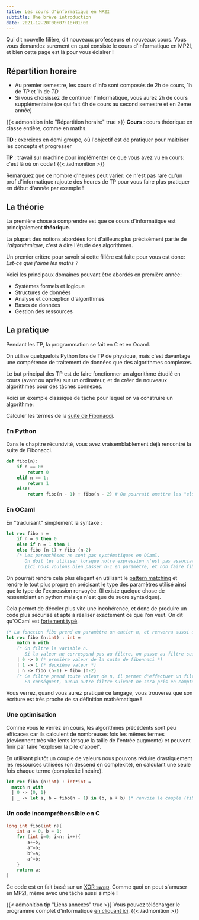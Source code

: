 ```yaml
---
title: Les cours d'informatique en MP2I
subtitle: Une brève introduction
date: 2021-12-20T00:07:18+01:00
---
```


Qui dit nouvelle filière, dit nouveaux professeurs et nouveaux cours.
Vous vous demandez surement en quoi consiste le cours d'informatique en MP2I, et bien cette page est là pour vous éclairer !

## Répartition horaire

* Au premier semestre, les cours d'info sont composés de 2h de cours, 1h de *TP* et 1h de *TD*
* Si vous choisissez de continuer l'informatique, vous aurez 2h de cours supplémentaire (ce qui fait 4h de cours au second semestre et en 2eme année)

{{< admonition info "Répartition horaire" true >}}
**Cours** : cours théorique en classe entière, comme en maths.

**TD** : exercices en demi groupe, où l'objectif est de pratiquer pour maitriser les concepts et progresser

**TP** : travail sur machine pour implémenter ce que vous avez vu en cours: c'est là où on code !
{{< /admonition >}}

Remarquez que ce nombre d'heures peut varier: ce n'est pas rare qu'un prof d'informatique rajoute des heures de TP pour vous faire plus pratiquer en début d'année par exemple !

## La théorie

La première chose à comprendre est que ce cours d'informatique est principalement **théorique**.

La plupart des notions abordées font d'ailleurs plus précisément partie de l'*algorithmique*, c'est à dire l'étude des algorithmes.

Un premier critère pour savoir si cette filière est faite pour vous est donc:
*Est-ce que j'aime les maths ?*

Voici les principaux domaines pouvant être abordés en première année:

* Systèmes formels et logique
* Structures de données
* Analyse et conception d'algorithmes
* Bases de données
* Gestion des ressources

## La pratique

Pendant les TP, la programmation se fait en C et en Ocaml.

On utilise quelquefois Python lors de TP de physique, mais c'est davantage une compétence de traitement de données que des algorithmes complexes.

Le but principal des TP est de faire fonctionner un algorithme étudié en cours (avant ou après) sur un ordinateur, et de créer de nouveaux algorithmes pour des tâches connexes.

Voici un exemple classique de tâche pour lequel on va construire un algorithme:

Calculer les termes de la [suite de Fibonacci](https://fr.wikipedia.org/wiki/Suite_de_Fibonacci).

### En Python

Dans le chapitre récursivité, vous avez vraisemblablement déjà rencontré la suite de Fibonacci.

```python
def fibo(n):
    if n == 0:
        return 0
    elif n == 1:
        return 1
    else:
        return fibo(n - 1) + fibo(n - 2) # On pourrait omettre les "else" mais ils peuvent aider à la compréhension.
```

### En OCaml

En "traduisant" simplement la syntaxe :

```ocaml
let rec fibo n = 
    if n = 0 then 0
    else if n = 1 then 1
    else fibo (n-1) + fibo (n-2) 
    (* Les parenthèses ne sont pas systématiques en OCaml. 
       On doit les utiliser lorsque notre expression n'est pas associative, pour dissocier les différents cas. 
       (ici nous voulons bien passer n-1 en paramètre, et non faire fibo n puis décrémenter le résultat.)*)
```

On pourrait rendre cela plus élégant en utilisant le [pattern matching](https://ocaml.org/learn/tutorials/a_first_hour_with_ocaml.html#Pattern-matching) et rendre le tout plus propre en précisant le type des paramètres utilisé ainsi que le type de l'expression renvoyée. (Il existe quelque chose de ressemblant en python mais ça n'est que du sucre syntaxique).

Cela permet de déceler plus vite une incohérence, et donc de produire un code plus sécurisé et apte à réaliser exactement ce que l'on veut. On dit qu'OCaml est [fortement typé](https://fr.wikipedia.org/wiki/Typage_fort).

```ocaml
(* La fonction fibo prend en paramètre un entier n, et renverra aussi un entier. *)
let rec fibo (n:int) : int = 
    match n with 
    (* On filtre la variable n. 
       Si la valeur ne correspond pas au filtre, on passe au filtre suivant. *)
    | 0 -> 0 (* première valeur de la suite de fibonnaci *)
    | 1 -> 1 (* deuxième valeur *)
    | n -> fibo (n-1) + fibo (n-2) 
    (* Ce filtre prend toute valeur de n, il permet d'effectuer un filtrage exhaustif.
       En conséquent, aucun autre filtre suivant ne sera pris en compte. *)
```

Vous verrez, quand vous aurez pratiqué ce langage, vous trouverez que son écriture est très proche de sa définition mathématique !
<!-- TODO: Remplacer ou ajouter un exemple en OCaml plus simple, permettant d'introduire le langage de façon moins violente, une proposition avancée est l'utilisation d'une suite arithmético-géométrique. -->

### Une optimisation

Comme vous le verrez en cours, les algorithmes précédents sont peu efficaces car ils calculent de nombreuses fois les mêmes termes (deviennent très vite lents lorsque la taille de l'entrée augmente) et peuvent finir par faire "exploser la pile d'appel".

En utilisant plutôt un couple de valeurs nous pouvons réduire drastiquement les ressources utilisées (on descend en complexité), en calculant une seule fois chaque terme (complexité linéaire).

```ocaml
let rec fibo (n:int) : int*int =
  match n with
  | 0 -> (0, 1)
  | _ -> let a, b = fibo(n - 1) in (b, a + b) (* renvoie le couple (fibo n, fibo (n+1))*)
```

### Un code incompréhensible en C

```c
long int fibo(int n){ 
    int a = 0, b = 1;
    for (int i=0; i<n; i++){
        a+=b;
        a^=b;
        b^=a;
        a^=b;
    }   
    return a;
}
```

Ce code est en fait basé sur un [XOR swap](https://en.wikipedia.org/wiki/XOR_swap_algorithm).
Comme quoi on peut s'amuser en MP2I, même avec une tâche aussi simple !
<!-- TODO: À remplacer, si l'on veut réellement introduire le langage C, il vaut mieux trouver un exemple simple qui ne fasse pas aussi peur que celui-ci. Le but reste de les encourager à les faire venir, pas à les faire fuir =) -->

{{< admonition tip "Liens annexes" true >}}
Vous pouvez télécharger le programme complet d'informatique [en cliquant ici](/documents/informatique_mp2i_et_mpi.pdf).
{{< /admonition >}}
